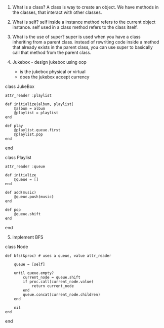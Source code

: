1. What is a class?
    A class is way to create an object.
    We have methods in the classes, that interact with other classes.

2. What is self?
    self inside a instance method refers to the current object instance.
    self used in a class method refers to the class itself.

3. What is the use of super?
    super is used when you have a class inheriting from a parent class.
    instead of rewriting code inside a method that already exists in the parent
    class, you can use super to basically call that method from the parent class.

4. Jukebox - design jukebox using oop
    
    - is the jukebox physical or virtual
    - does the jukebox accept currency

class JukeBox

    attr_reader :playlist

    def initialize(album, playlist)
        @album = album
        @playlist = playlist
    end

    def play 
        @playlist.queue.first
        @playlist.pop
    end

end

class Playlist

    attr_reader :queue

    def initialize
        @queue = []
    end

    def add(music)
        @queue.push(music)
    end

    def pop
        @queue.shift
    end
end


5. implement BFS

class Node
    
    def bfs(&proc) # uses a queue, value attr_reader

        queue = [self]

        until queue.empty?
            current_node = queue.shift
            if proc.call(current_node.value)
                return current_node
            end
            queue.concat(current_node.children)
        end

        nil
    end

end